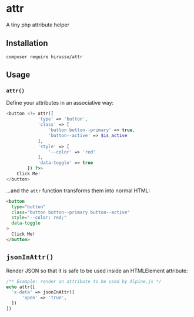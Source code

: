 # attr

A tiny php attribute helper

## Installation

```shell
composer require hirasso/attr
```

## Usage

### `attr()`

Define your attributes in an associative way:

```php
<button <?= attr([
            'type' => 'button',
            'class' => [
                'button button--primary' => true,
                'button--active' => $is_active
            ],
            'style' => [
                '--color' => 'red'
            ],
            'data-toggle' => true
        ]) ?>>
    Click Me!
</button>
```

...and the `attr` function transforms them into normal HTML:

```html
<button
  type="button"
  class="button button--primary button--active"
  style="--color: red;"
  data-toggle
>
  Click Me!
</button>
```

## `jsonInAttr()`

Render JSON so that it is safe to be used inside an HTMLElement attribute:

```php
/** Example: render an attribute to be used by Alpine.js */
echo attr([
  'x-data' => jsonInAttr([
      'open' => 'true',
  ])
])
```